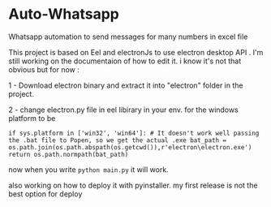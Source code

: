 # Auto-Whatsapp
 Whatsapp automation to send messages for many numbers in excel file
 
 This project is based on Eel and electronJs to use electron desktop API . I'm still working on the documentaion of how to edit it. i know it's not that obvious 
 but for now :
 
 1 - Download electron binary and extract it into "electron" folder in the project. 
 
 2 - change electron.py file in eel libirary in your env. for the windows platform to be 

`
 if sys.platform in ['win32', 'win64']:
        # It doesn't work well passing the .bat file to Popen, so we get the actual .exe
        bat_path = os.path.join(os.path.abspath(os.getcwd()),r'electron\electron.exe')
        return os.path.normpath(bat_path)
`

now when you write `python main.py` it will work. 

also working on how to deploy it with pyinstaller. my first release is not the best option for deploy
